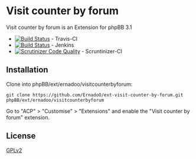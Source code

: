 Visit counter by forum
===================

Visit counter by forum is an Extension for phpBB 3.1

* [![Build Status](https://api.travis-ci.org/ErnadoO/ext-visit-counter-by-forum.png?branch=master)](https://travis-ci.org/ErnadoO/ext-visit-counter-by-forum) - Travis-CI
* [![Build Status](http://jenkins.erwan-projects.fr/buildStatus/icon?job=ext-visit-counter-by-forum (3.1.x))](http://jenkins.erwan-projects.fr/job/ext-visit-counter-by-forum%20(3.1.x)/) - Jenkins
* [![Scrutinizer Code Quality](https://scrutinizer-ci.com/g/ErnadoO/ext-visit-counter-by-forum/badges/quality-score.png?b=master)](https://scrutinizer-ci.com/g/ErnadoO/ext-visit-counter-by-forum/?branch=master) - Scruntinizer-CI

## Installation

Clone into phpBB/ext/ernadoo/visitcounterbyforum:

    git clone https://github.com/ErnadoO/ext-visit-counter-by-forum.git phpBB/ext/ernadoo/visitcounterbyforum

Go to "ACP" > "Customise" > "Extensions" and enable the "Visit counter by forum" extension.

## License

[GPLv2](LICENSE)